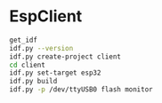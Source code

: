 # EspClient


```bash
get_idf
idf.py --version
idf.py create-project client
cd client
idf.py set-target esp32
idf.py build
idf.py -p /dev/ttyUSB0 flash monitor
```
